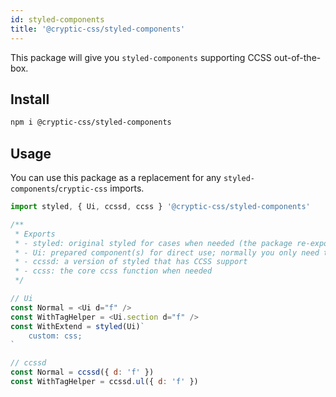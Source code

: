 ```yaml
---
id: styled-components
title: '@cryptic-css/styled-components'
---
```


This package will give you `styled-components` supporting CCSS out-of-the-box.

## Install

```sh
npm i @cryptic-css/styled-components
```

## Usage

You can use this package as a replacement for any `styled-components`/`cryptic-css` imports.

```js
import styled, { Ui, ccssd, ccss } '@cryptic-css/styled-components'

/**
 * Exports
 * - styled: original styled for cases when needed (the package re-exports all styled-components modules)
 * - Ui: prepared component(s) for direct use; normally you only need to this
 * - ccssd: a version of styled that has CCSS support
 * - ccss: the core ccss function when needed
 */
```

```js
// Ui
const Normal = <Ui d="f" />
const WithTagHelper = <Ui.section d="f" />
const WithExtend = styled(Ui)`
    custom: css;
`

// ccssd
const Normal = ccssd({ d: 'f' })
const WithTagHelper = ccssd.ul({ d: 'f' })
```
